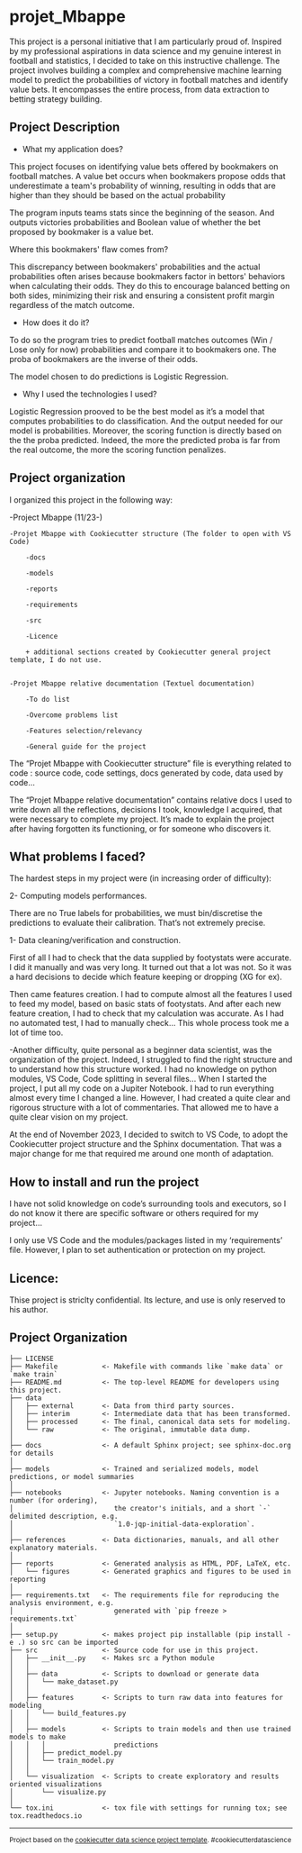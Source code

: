 projet_Mbappe
==============================

This project is a personal initiative that I am particularly proud of. Inspired by my professional aspirations in data science and my genuine interest in football and statistics, I decided to take on this instructive challenge. The project involves building a complex and comprehensive machine learning model to predict the probabilities of victory in football matches and identify value bets. It encompasses the entire process, from data extraction to betting strategy building.
 
Project Description
-------------------

- What my application does?

This project focuses on identifying value bets offered by bookmakers on football matches. A value bet occurs when bookmakers propose odds that underestimate a team's probability of winning, resulting in odds that are higher than they should be based on the actual probability

The program inputs teams stats since the beginning of the season. And outputs victories probabilities and Boolean value of whether the bet proposed by bookmaker is a value bet.

Where this bookmakers' flaw comes from?

This discrepancy between bookmakers' probabilities and the actual probabilities often arises because bookmakers factor in bettors' behaviors when calculating their odds. They do this to encourage balanced betting on both sides, minimizing their risk and ensuring a consistent profit margin regardless of the match outcome.
 

- How does it do it?

To do so the program tries to predict football matches outcomes (Win / Lose only for now)  probabilities and compare it to bookmakers one. The proba of bookmakers are the inverse of their odds.

The model chosen to do predictions is Logistic Regression. 


- Why I used the technologies I used?

Logistic Regression prooved to be the best model as it’s a model that computes probabilities to do classification. And the output needed for our model is probabilities. Moreover, the scoring function is directly based on the the proba predicted. Indeed, the more the predicted proba is far from the real outcome, the more the scoring function penalizes.

 

Project organization
--------------------
I organized this project in the following way:

 

-Project Mbappe (11/23-)

    -Projet Mbappe with Cookiecutter structure (The folder to open with VS Code)

        -docs

        -models

        -reports

        -requirements

        -src

        -Licence

        + additional sections created by Cookiecutter general project template, I do not use.

                
    -Projet Mbappe relative documentation (Textuel documentation)

        -To do list

        -Overcome problems list

        -Features selection/relevancy

        -General guide for the project

 

The “Projet Mbappe with Cookiecutter structure” file is everything related to code : source code, code settings, docs generated by code, data used by code…


The “Projet Mbappe relative documentation” contains relative docs I used to write down all the reflections, decisions I took, knowledge I acquired, that were necessary to complete my project. It’s made to explain the project after having forgotten its functioning, or for someone who discovers it.

 

 

What problems I faced?
----------------------

The hardest steps in my project were (in increasing order of difficulty):

2- Computing models performances.

There are no True labels for probabilities, we must bin/discretise the predictions to evaluate their calibration. That’s not extremely precise.

1- Data cleaning/verification and construction.

First of all I had to check that the data supplied by footystats were accurate. I did it manually and was very long. It turned out that a lot was not. So it was a hard decisions to decide which feature keeping or dropping (XG for ex).

Then came features creation. I had to compute almost all the features I used to feed my model, based on basic stats of footystats. And after each new feature creation, I had to check that my calculation was accurate. As I had no automated test, I had to manually check… This whole process took me a lot of time too.


-Another difficulty, quite personal as a beginner data scientist, was the organization of the project. Indeed, I struggled to find the right structure and to understand how this structure worked. I had no knowledge on python modules, VS Code, Code splitting in several files… When I started the project, I put all my code on a Jupiter Notebook. I had to run everything almost every time I changed a line. However, I had created a quite clear and rigorous structure with a lot of commentaries. That allowed me to have a quite clear vision on my project.

At the end of November 2023, I decided to switch to VS Code, to adopt the Cookiecutter project structure and the Sphinx documentation. That was a major change for me that required me around one month of adaptation.

 

How to install and run the project
----------------------------------
I have not solid knowledge on code’s surrounding tools and executors, so I do not know it there are specific software or others required for my project…

I only use VS Code and the modules/packages listed in my ‘requirements’ file. However, I plan to set authentication or protection on my project.

 

Licence:
--------
Thise project is striclty confidential. Its lecture, and use is only reserved to his author.



Project Organization
------------

    ├── LICENSE
    ├── Makefile           <- Makefile with commands like `make data` or `make train`
    ├── README.md          <- The top-level README for developers using this project.
    ├── data
    │   ├── external       <- Data from third party sources.
    │   ├── interim        <- Intermediate data that has been transformed.
    │   ├── processed      <- The final, canonical data sets for modeling.
    │   └── raw            <- The original, immutable data dump.
    │
    ├── docs               <- A default Sphinx project; see sphinx-doc.org for details
    │
    ├── models             <- Trained and serialized models, model predictions, or model summaries
    │
    ├── notebooks          <- Jupyter notebooks. Naming convention is a number (for ordering),
    │                         the creator's initials, and a short `-` delimited description, e.g.
    │                         `1.0-jqp-initial-data-exploration`.
    │
    ├── references         <- Data dictionaries, manuals, and all other explanatory materials.
    │
    ├── reports            <- Generated analysis as HTML, PDF, LaTeX, etc.
    │   └── figures        <- Generated graphics and figures to be used in reporting
    │
    ├── requirements.txt   <- The requirements file for reproducing the analysis environment, e.g.
    │                         generated with `pip freeze > requirements.txt`
    │
    ├── setup.py           <- makes project pip installable (pip install -e .) so src can be imported
    ├── src                <- Source code for use in this project.
    │   ├── __init__.py    <- Makes src a Python module
    │   │
    │   ├── data           <- Scripts to download or generate data
    │   │   └── make_dataset.py
    │   │
    │   ├── features       <- Scripts to turn raw data into features for modeling
    │   │   └── build_features.py
    │   │
    │   ├── models         <- Scripts to train models and then use trained models to make
    │   │   │                 predictions
    │   │   ├── predict_model.py
    │   │   └── train_model.py
    │   │
    │   └── visualization  <- Scripts to create exploratory and results oriented visualizations
    │       └── visualize.py
    │
    └── tox.ini            <- tox file with settings for running tox; see tox.readthedocs.io


--------

<p><small>Project based on the <a target="_blank" href="https://drivendata.github.io/cookiecutter-data-science/">cookiecutter data science project template</a>. #cookiecutterdatascience</small></p>
